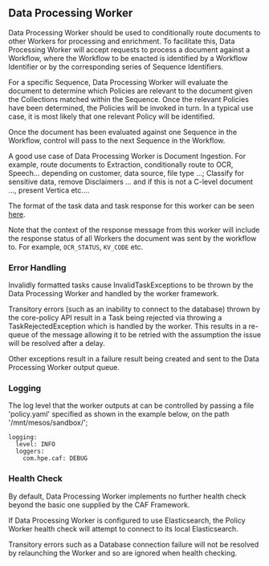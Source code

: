 ## Data Processing Worker

Data Processing Worker should be used to conditionally route documents to other Workers for processing and enrichment. 
To facilitate this, Data Processing Worker will accept requests to process a document against a Workflow, where the Workflow to be enacted is identified by a Workflow Identifier or by the corresponding series of Sequence Identifiers. 

For a specific Sequence, Data Processing Worker will evaluate the document to determine which Policies are relevant to the document given the Collections matched within the Sequence.  Once the relevant Policies have been determined, the Policies will be invoked in turn.  In a typical use case, it is most likely that one relevant Policy will be identified.
 
Once the document has been evaluated against one Sequence in the Workflow, control will pass to the next Sequence in the Workflow.

A good use case of Data Processing Worker is Document Ingestion.  For example, route documents to Extraction, conditionally route to OCR, Speech… depending on customer, data source, file type …; Classify for sensitive data, remove Disclaimers … and if this is not a C-level document …, present Vertica etc….

The format of the task data and task response for this worker can be seen [here](../../worker-policy-shared).

Note that the context of the response message from this worker will include the response status of all Workers the document was sent by the workflow to. For example, `OCR_STATUS`, `KV_CODE` etc.

### Error Handling

Invalidly formatted tasks cause InvalidTaskExceptions to be thrown by the Data Processing Worker and handled by the worker framework.

Transitory errors (such as an inability to connect to the database) thrown by the core-policy API result in a Task being rejected via throwing a TaskRejectedException which is handled by the worker. This results in a re-queue of the message allowing it to be retried with the assumption the issue will be resolved after a delay.

Other exceptions result in a failure result being created and sent to the Data Processing Worker output queue.

### Logging

The log level that the worker outputs at can be controlled by passing a file 'policy.yaml' specified as shown in the example below, on the path '/mnt/mesos/sandbox/';

```
logging:
  level: INFO
  loggers:
    com.hpe.caf: DEBUG
```

### Health Check
By default, Data Processing Worker implements no further health check beyond the basic one supplied by the CAF Framework.

If Data Processing Worker is configured to use Elasticsearch, the Policy Worker health check will attempt to connect to its local Elasticsearch.

Transitory errors such as a Database connection failure will not be resolved by relaunching the Worker and so are ignored when health checking. 
